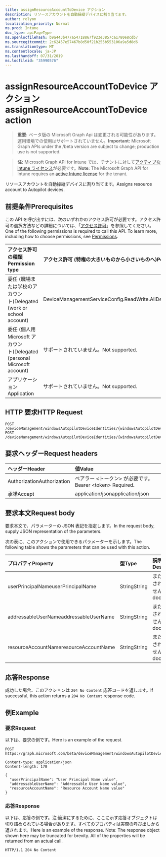 ```yaml
---
title: assignResourceAccountToDevice アクション
description: リソースアカウントを自動操縦デバイスに割り当てます。
author: rolyon
localization_priority: Normal
ms.prod: Intune
doc_type: apiPageType
ms.openlocfilehash: b9a443b477a54718867f923e3857ca1780e8cdb7
ms.sourcegitcommit: 2c62457e57467b8d50f21b255b553106a9a5d8d6
ms.translationtype: MT
ms.contentlocale: ja-JP
ms.lasthandoff: 07/31/2019
ms.locfileid: "35990576"
---
```

# <a name="assignresourceaccounttodevice-action"></a><span data-ttu-id="31658-103">assignResourceAccountToDevice アクション</span><span class="sxs-lookup"><span data-stu-id="31658-103">assignResourceAccountToDevice action</span></span>

> <span data-ttu-id="31658-104">**重要:** ベータ版の Microsoft Graph Api は変更される可能性があります。運用環境での使用はサポートされていません。</span><span class="sxs-lookup"><span data-stu-id="31658-104">**Important:** Microsoft Graph APIs under the /beta version are subject to change; production use is not supported.</span></span>

> <span data-ttu-id="31658-105">**注:** Microsoft Graph API for Intune では、テナントに対して[アクティブな intune ライセンス](https://go.microsoft.com/fwlink/?linkid=839381)が必要です。</span><span class="sxs-lookup"><span data-stu-id="31658-105">**Note:** The Microsoft Graph API for Intune requires an [active Intune license](https://go.microsoft.com/fwlink/?linkid=839381) for the tenant.</span></span>

<span data-ttu-id="31658-106">リソースアカウントを自動操縦デバイスに割り当てます。</span><span class="sxs-lookup"><span data-stu-id="31658-106">Assigns resource account to Autopilot devices.</span></span>

## <a name="prerequisites"></a><span data-ttu-id="31658-107">前提条件</span><span class="sxs-lookup"><span data-stu-id="31658-107">Prerequisites</span></span>
<span data-ttu-id="31658-p101">この API を呼び出すには、次のいずれかのアクセス許可が必要です。アクセス許可の選択方法などの詳細については、「[アクセス許可](/graph/permissions-reference)」を参照してください。</span><span class="sxs-lookup"><span data-stu-id="31658-p101">One of the following permissions is required to call this API. To learn more, including how to choose permissions, see [Permissions](/graph/permissions-reference).</span></span>

|<span data-ttu-id="31658-110">アクセス許可の種類</span><span class="sxs-lookup"><span data-stu-id="31658-110">Permission type</span></span>|<span data-ttu-id="31658-111">アクセス許可 (特権の大きいものから小さいものへ)</span><span class="sxs-lookup"><span data-stu-id="31658-111">Permissions (from most to least privileged)</span></span>|
|:---|:---|
|<span data-ttu-id="31658-112">委任 (職場または学校のアカウント)</span><span class="sxs-lookup"><span data-stu-id="31658-112">Delegated (work or school account)</span></span>|<span data-ttu-id="31658-113">DeviceManagementServiceConfig.ReadWrite.All</span><span class="sxs-lookup"><span data-stu-id="31658-113">DeviceManagementServiceConfig.ReadWrite.All</span></span>|
|<span data-ttu-id="31658-114">委任 (個人用 Microsoft アカウント)</span><span class="sxs-lookup"><span data-stu-id="31658-114">Delegated (personal Microsoft account)</span></span>|<span data-ttu-id="31658-115">サポートされていません。</span><span class="sxs-lookup"><span data-stu-id="31658-115">Not supported.</span></span>|
|<span data-ttu-id="31658-116">アプリケーション</span><span class="sxs-lookup"><span data-stu-id="31658-116">Application</span></span>|<span data-ttu-id="31658-117">サポートされていません。</span><span class="sxs-lookup"><span data-stu-id="31658-117">Not supported.</span></span>|

## <a name="http-request"></a><span data-ttu-id="31658-118">HTTP 要求</span><span class="sxs-lookup"><span data-stu-id="31658-118">HTTP Request</span></span>
<!-- {
  "blockType": "ignored"
}
-->
``` http
POST /deviceManagement/windowsAutopilotDeviceIdentities/{windowsAutopilotDeviceIdentityId}/assignResourceAccountToDevice
POST /deviceManagement/windowsAutopilotDeviceIdentities/{windowsAutopilotDeviceIdentityId}/deploymentProfile/assignedDevices/{windowsAutopilotDeviceIdentityId}/assignResourceAccountToDevice
```

## <a name="request-headers"></a><span data-ttu-id="31658-119">要求ヘッダー</span><span class="sxs-lookup"><span data-stu-id="31658-119">Request headers</span></span>
|<span data-ttu-id="31658-120">ヘッダー</span><span class="sxs-lookup"><span data-stu-id="31658-120">Header</span></span>|<span data-ttu-id="31658-121">値</span><span class="sxs-lookup"><span data-stu-id="31658-121">Value</span></span>|
|:---|:---|
|<span data-ttu-id="31658-122">Authorization</span><span class="sxs-lookup"><span data-stu-id="31658-122">Authorization</span></span>|<span data-ttu-id="31658-123">ベアラー &lt;トークン&gt; が必要です。</span><span class="sxs-lookup"><span data-stu-id="31658-123">Bearer &lt;token&gt; Required.</span></span>|
|<span data-ttu-id="31658-124">承諾</span><span class="sxs-lookup"><span data-stu-id="31658-124">Accept</span></span>|<span data-ttu-id="31658-125">application/json</span><span class="sxs-lookup"><span data-stu-id="31658-125">application/json</span></span>|

## <a name="request-body"></a><span data-ttu-id="31658-126">要求本文</span><span class="sxs-lookup"><span data-stu-id="31658-126">Request body</span></span>
<span data-ttu-id="31658-127">要求本文で、パラメーターの JSON 表記を指定します。</span><span class="sxs-lookup"><span data-stu-id="31658-127">In the request body, supply JSON representation of the parameters.</span></span>

<span data-ttu-id="31658-128">次の表に、このアクションで使用できるパラメーターを示します。</span><span class="sxs-lookup"><span data-stu-id="31658-128">The following table shows the parameters that can be used with this action.</span></span>

|<span data-ttu-id="31658-129">プロパティ</span><span class="sxs-lookup"><span data-stu-id="31658-129">Property</span></span>|<span data-ttu-id="31658-130">型</span><span class="sxs-lookup"><span data-stu-id="31658-130">Type</span></span>|<span data-ttu-id="31658-131">説明</span><span class="sxs-lookup"><span data-stu-id="31658-131">Description</span></span>|
|:---|:---|:---|
|<span data-ttu-id="31658-132">userPrincipalName</span><span class="sxs-lookup"><span data-stu-id="31658-132">userPrincipalName</span></span>|<span data-ttu-id="31658-133">String</span><span class="sxs-lookup"><span data-stu-id="31658-133">String</span></span>|<span data-ttu-id="31658-134">まだ文書化されていません</span><span class="sxs-lookup"><span data-stu-id="31658-134">Not yet documented</span></span>|
|<span data-ttu-id="31658-135">addressableUserName</span><span class="sxs-lookup"><span data-stu-id="31658-135">addressableUserName</span></span>|<span data-ttu-id="31658-136">String</span><span class="sxs-lookup"><span data-stu-id="31658-136">String</span></span>|<span data-ttu-id="31658-137">まだ文書化されていません</span><span class="sxs-lookup"><span data-stu-id="31658-137">Not yet documented</span></span>|
|<span data-ttu-id="31658-138">resourceAccountName</span><span class="sxs-lookup"><span data-stu-id="31658-138">resourceAccountName</span></span>|<span data-ttu-id="31658-139">String</span><span class="sxs-lookup"><span data-stu-id="31658-139">String</span></span>|<span data-ttu-id="31658-140">まだ文書化されていません</span><span class="sxs-lookup"><span data-stu-id="31658-140">Not yet documented</span></span>|



## <a name="response"></a><span data-ttu-id="31658-141">応答</span><span class="sxs-lookup"><span data-stu-id="31658-141">Response</span></span>
<span data-ttu-id="31658-142">成功した場合、このアクションは `204 No Content` 応答コードを返します。</span><span class="sxs-lookup"><span data-stu-id="31658-142">If successful, this action returns a `204 No Content` response code.</span></span>

## <a name="example"></a><span data-ttu-id="31658-143">例</span><span class="sxs-lookup"><span data-stu-id="31658-143">Example</span></span>

### <a name="request"></a><span data-ttu-id="31658-144">要求</span><span class="sxs-lookup"><span data-stu-id="31658-144">Request</span></span>
<span data-ttu-id="31658-145">以下は、要求の例です。</span><span class="sxs-lookup"><span data-stu-id="31658-145">Here is an example of the request.</span></span>
``` http
POST https://graph.microsoft.com/beta/deviceManagement/windowsAutopilotDeviceIdentities/{windowsAutopilotDeviceIdentityId}/assignResourceAccountToDevice

Content-type: application/json
Content-length: 170

{
  "userPrincipalName": "User Principal Name value",
  "addressableUserName": "Addressable User Name value",
  "resourceAccountName": "Resource Account Name value"
}
```

### <a name="response"></a><span data-ttu-id="31658-146">応答</span><span class="sxs-lookup"><span data-stu-id="31658-146">Response</span></span>
<span data-ttu-id="31658-p102">以下は、応答の例です。注:簡潔にするために、ここに示す応答オブジェクトは切り詰められている場合があります。すべてのプロパティは実際の呼び出しから返されます。</span><span class="sxs-lookup"><span data-stu-id="31658-p102">Here is an example of the response. Note: The response object shown here may be truncated for brevity. All of the properties will be returned from an actual call.</span></span>
``` http
HTTP/1.1 204 No Content
```






